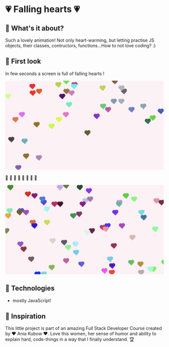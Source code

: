 
# 💗 Falling hearts 💗

## 🥰 What's it about?

Such a lovely animation! Not only heart-warming, but letting practise JS objects, their classes, contructors, functions...How to not love coding? :) 

## 🥰 First look 
In few seconds a screen is full of falling hearts !

![first page](./img/screen_2.png)

🧡	💛	💚	💙	💜	🤎	🖤	🤍

![secondt page](./img/screen_3.png)

## 🥰 Technologies

+ mostly JavaScript!

## 🥰 Inspiration
This little project is part of an amazing Full Stack Developer Course created by  ♥ Ania Kubow ♥. Love this women, her sense of humor and ability to explain hard, code-things in a way that I finally understand. 🏆

